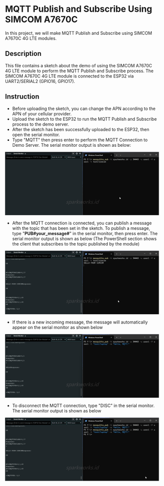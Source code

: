 # MQTT Publish and Subscribe Using SIMCOM A7670C

In this project, we will make MQTT Publish and Subscribe using SIMCOM A7670C 4G LTE modules.

## Description
This file contains a sketch about the demo of using the SIMCOM A7670C 4G LTE module to perform the MQTT Publish and Subscribe process. The SIMCOM A7670C 4G LTE module is connected to the ESP32 via UART2/SERIAL2 (GPIO16, GPIO17).

## Instruction
- Before uploading the sketch, you can change the APN according to the APN of your cellular provider.
- Upload the sketch to the ESP32 to run the MQTT Publish and Subscribe process to the demo server.
- After the sketch has been successfully uploaded to the ESP32, then open the serial monitor. 
- Type "MQTT" then press enter to perform the MQTT Connection to Demo Server. The serial monitor output is shown as below:

![](https://github.com/sparkworks-id/misc/blob/main/tutorial/simcom/a7670c/a7670c-mqtt-connect-serialMonitor-watermark.gif)


- After the MQTT connection is connected, you can publish a message with the topic that has been set in the sketch. To publish a message, type "**PUB#your_message#**" in the serial monitor, then press enter. 
The serial monitor output is shown as below (The PowerShell section shows the client that subscribes to the topic published by the module)

![](https://github.com/sparkworks-id/misc/blob/main/tutorial/simcom/a7670c/a7670c-mqtt-publish-serialMonitor-watermark.gif)


- If there is a new incoming message, the message will automatically appear on the serial monitor as shown below

![](https://github.com/sparkworks-id/misc/blob/main/tutorial/simcom/a7670c/a7670c-mqtt-subscribe-serialMonitor-watermark.gif)


- To disconnect the MQTT connection, type "DISC" in the serial monitor. The serial monitor output is shown as below

![](https://github.com/sparkworks-id/misc/blob/main/tutorial/simcom/a7670c/a7670c-mqtt-disconnect-serialMonitor-watermark.gif)
